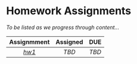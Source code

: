 # Homework Assignments

*To be listed as we progress through content...*


|    Assignmment   |   Assigned   |   **DUE**   |
|:----------------:|:------------:|:-----------:|
|    *[hw1]()*     |    *TBD*     |    *TBD*    |


